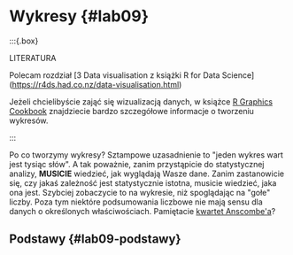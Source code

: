 # Wykresy {#lab09}

:::{.box}

LITERATURA

Polecam rozdział [3 Data visualisation z książki R for Data Science] (https://r4ds.had.co.nz/data-visualisation.html)

Jeżeli chcielibyście zająć się wizualizacją danych, w książce [R Graphics Cookbook](https://r-graphics.org) znajdziecie bardzo szczegółowe informacje o tworzeniu wykresów.

:::

Po co tworzymy wykresy? Sztampowe uzasadnienie to "jeden wykres wart jest tysiąc słów". A tak poważnie, zanim przystąpicie do statystycznej analizy, **MUSICIE** wiedzieć, jak wyglądają Wasze dane. Zanim zastanowicie się, czy jakaś zależność jest statystycznie istotna, musicie wiedzieć, jaka ona jest. Szybciej zobaczycie to na wykresie, niż spoglądając na "gołe" liczby. Poza tym niektóre podsumowania liczbowe nie mają sensu dla danych o określonych właściwościach. Pamiętacie [kwartet Anscombe'a](https://pl.wikipedia.org/wiki/Kwartet_Anscombe’a)?

## Podstawy {#lab09-podstawy}



